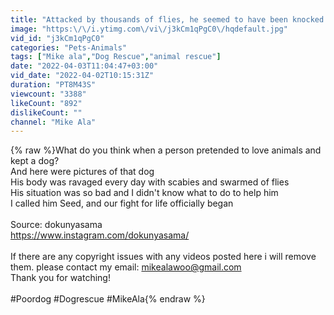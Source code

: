 ```yaml
---
title: "Attacked by thousands of flies, he seemed to have been knocked down by time"
image: "https:\/\/i.ytimg.com\/vi\/j3kCm1qPgC0\/hqdefault.jpg"
vid_id: "j3kCm1qPgC0"
categories: "Pets-Animals"
tags: ["Mike ala","Dog Rescue","animal rescue"]
date: "2022-04-03T11:04:47+03:00"
vid_date: "2022-04-02T10:15:31Z"
duration: "PT8M43S"
viewcount: "3388"
likeCount: "892"
dislikeCount: ""
channel: "Mike Ala"
---
```

{% raw %}What do you think when a person pretended to love animals and kept a dog?<br />And here were pictures of that dog<br />His body was ravaged every day with scabies and swarmed of flies<br />His situation was so bad and I didn't know what to do to help him<br />I called him Seed, and our fight for life officially began<br /><br />Source: dokunyasama<br /><a rel="nofollow" target="blank" href="https://www.instagram.com/dokunyasama/">https://www.instagram.com/dokunyasama/</a><br /><br />If there are any copyright issues with any videos posted here i will remove them. please contact my email: mikealawoo@gmail.com<br />Thank you for watching!<br /><br />#Poordog #Dogrescue #MikeAla{% endraw %}
